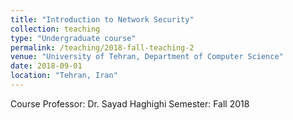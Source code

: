 ```yaml
---
title: "Introduction to Network Security"
collection: teaching
type: "Undergraduate course"
permalink: /teaching/2018-fall-teaching-2
venue: "University of Tehran, Department of Computer Science"
date: 2018-09-01
location: "Tehran, Iran"
---
```

Course Professor: Dr. Sayad Haghighi
Semester: Fall 2018
